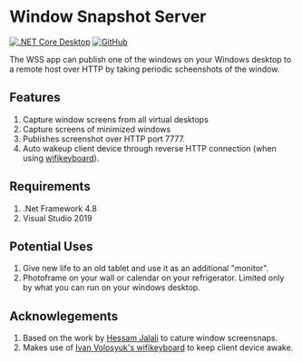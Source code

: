 # Window Snapshot Server

[![.NET Core Desktop](https://github.com/arunura/WinSnapServer/actions/workflows/dotnet-desktop.yml/badge.svg)](https://github.com/arunura/WinSnapServer/actions/workflows/dotnet-desktop.yml)
[![GitHub](https://img.shields.io/github/license/arunura/WinSnapServer)](https://github.com/arunura/WinSnapServer/blob/master/LICENSE)

The WSS app can publish one of the windows on your Windows desktop to a remote host over HTTP by taking periodic scheenshots of the window. 

## Features
1. Capture window screens from all virtual desktops
2. Capture screens of minimized windows
3. Publishes screenshot over HTTP port 7777.
4. Auto wakeup client device through reverse HTTP connection (when using [wifikeyboard](https://github.com/ivanvolosyuk/wifikeyboard)). 


## Requirements
1. .Net Framework 4.8
2. Visual Studio 2019


## Potential Uses
1. Give new life to an old tablet and use it as an additional "monitor".
2. Photoframe on your wall or calendar on your refrigerator. Limited only by what you can run on your windows desktop.


## Acknowlegements
1. Based on the work by [Hessam Jalali](https://www.codeproject.com/Articles/20651/Capturing-Minimized-Window-A-Kid-s-Trick) to cature window screensnaps.
2. Makes use of [Ivan Volosyuk's wifikeyboard](https://github.com/ivanvolosyuk/wifikeyboard) to keep client device awake.
